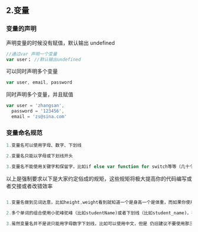 ## 2.变量

### 变量的声明

声明变量的时候没有赋值，默认输出 undefined

```js
//通过var 声明一个变量
var user； //默认输出undefined
```

可以同时声明多个变量

```js
var user, email, password
```

同时声明多个变量，并且赋值

```js
var user = 'zhangsan',
  password = '123456',
  email = 'zs@sina.com'
```

### 变量命名规范

```js
1.变量名可以使用字母、数字、下划线

2.变量名只能以字母或下划线开头

3.变量名不能使用关键字和保留字，比如if else var function for switch等等（几十个），后续边学边讲
```

以上是强制要求以下是大家约定俗成的规矩，这些规矩将极大提高你的代码编写或者交接或者改错效率

```js

1.变量名做到见词达意，比如height,weight看到就知道一个是身高一个是体重，而如果你使用a,b就无从判断

2.多个单词的组合使用小驼峰驼峰（比如studentName)或者下划线（比如student_name)，有些时候也会使用大驼峰(比如StudentName)，也叫帕斯卡命名法。

3.虽然变量名并不是说只能用字母数字下划线，比如可以使用中文，但是 仍旧建议不要使用那三种之外的字符作为变量名的一部分
```

